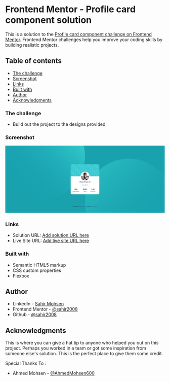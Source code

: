 # Frontend Mentor - Profile card component solution

This is a solution to the [Profile card component challenge on Frontend Mentor](https://www.frontendmentor.io/challenges/profile-card-component-cfArpWshJ). Frontend Mentor challenges help you improve your coding skills by building realistic projects.

## Table of contents

- [The challenge](#the-challenge)
- [Screenshot](#screenshot)
- [Links](#links)
- [Built with](#built-with)
- [Author](#author)
- [Acknowledgments](#acknowledgments)

### The challenge

- Build out the project to the designs provided

### Screenshot

![Screenshot for DeskTop Version](./images/desktop.png)

### Links

- Solution URL: [Add solution URL here](https://github.com/sahir2008/profile-card-component)
- Live Site URL: [Add live site URL here](https://frontend-profile-card-component.netlify.app/)

### Built with

- Semantic HTML5 markup
- CSS custom properties
- Flexbox

## Author

- LinkedIn - [Sahir Mohsen](https://www.linkedin.com/in/sahir-mohsen-602706128/)
- Frontend Mentor - [@sahir2008](https://www.frontendmentor.io/profile/sahir2008)
- Github - [@sahir2008](https://github.com/sahir2008)

## Acknowledgments

This is where you can give a hat tip to anyone who helped you out on this project. Perhaps you worked in a team or got some inspiration from someone else's solution. This is the perfect place to give them some credit.

Special Thanks To :

- Ahmed Mohsen - [@AhmedMohsen600](https://www.frontendmentor.io/profile/AhmedMohsen600)
